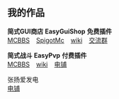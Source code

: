 ## 我的作品

**简式GUI商店**  **EasyGuiShop** **免费插件**  
[MCBBS](https://www.mcbbs.net/thread-1321609-1-1.html) &ensp;
[SpigotMc](https://www.spigotmc.org/resources/easyonlineshop.100881/) &ensp;
[wiki](EasyGuiShop/zh_CN/) &ensp;
[交流群](https://jq.qq.com/?_wv=1027&k=94mGEG8L)

**简式战斗** **EasyPvp** **付费插件**    
[MCBBS](https://www.mcbbs.net/thread-1339244-1-1.html) &ensp;
[wiki](EasyPvp/zh_CN/) &ensp;
[电铺](https://afdian.net/@easy_zy)


张扬爱发电  
[电铺](https://afdian.net/@easy_zy)